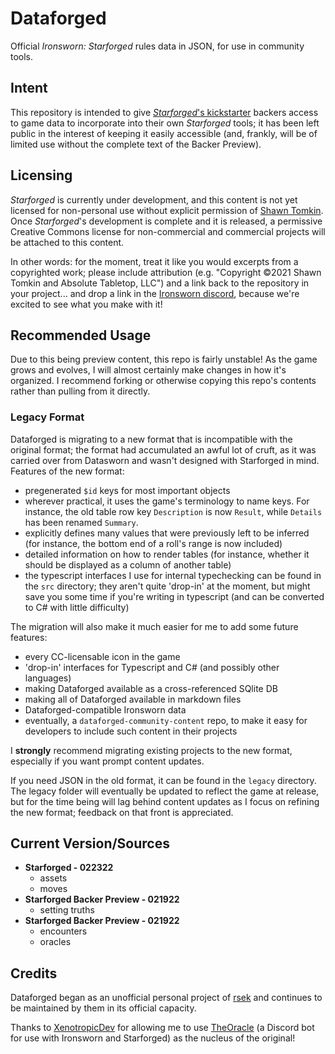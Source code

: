 # Dataforged

Official *Ironsworn: Starforged* rules data in JSON, for use in community tools.

## Intent

This repository is intended to give [*Starforged*'s kickstarter](https://www.kickstarter.com/projects/shawntomkin/ironsworn-starforged) backers access to game data to incorporate into their own *Starforged* tools; it has been left public in the interest of keeping it easily accessible (and, frankly, will be of limited use without the complete text of the Backer Preview).

## Licensing

*Starforged* is currently under development, and this content is not yet licensed for non-personal use without explicit permission of [Shawn Tomkin](https://www.ironswornrpg.com/). Once *Starforged*'s development is complete and it is released, a permissive Creative Commons license for non-commercial and commercial projects will be attached to this content.

In other words: for the moment, treat it like you would excerpts from a copyrighted work; please include attribution (e.g. "Copyright ©2021 Shawn Tomkin and Absolute Tabletop, LLC") and a link back to the repository in your project... and drop a link in the [Ironsworn discord](https://discordapp.com/invite/6QMvmJb), because we're excited to see what you make with it!

## Recommended Usage

Due to this being preview content, this repo is fairly unstable! As the game grows and evolves, I will almost certainly make changes in how it's organized. I recommend forking or otherwise copying this repo's contents rather than pulling from it directly.

### Legacy Format
Dataforged is migrating to a new format that is incompatible with the original format; the format had accumulated an awful lot of cruft, as it was carried over from Datasworn and wasn't designed with Starforged in mind. Features of the new format:

  * pregenerated `$id` keys for most important objects
  * wherever practical, it uses the game's terminology to name keys. For instance, the old table row key `Description` is now `Result`, while `Details` has been renamed `Summary`.
  * explicitly defines many values that were previously left to be inferred (for instance, the bottom end of a roll's range is now included)
  * detailed information on how to render tables (for instance, whether it should be displayed as a column of another table)
  * the typescript interfaces I use for internal typechecking can be found in the `src` directory; they aren't quite 'drop-in' at the moment, but might save you some time if you're writing in typescript (and can be converted to C# with little difficulty)

The migration will also make it much easier for me to add some future features:
  * every CC-licensable icon in the game
  * 'drop-in' interfaces for Typescript and C# (and possibly other languages)
  * making Dataforged available as a cross-referenced SQlite DB
  * making all of Dataforged available in markdown files
  * Dataforged-compatible Ironsworn data
  * eventually, a `dataforged-community-content` repo, to make it easy for developers to include such content in their projects

I **strongly** recommend migrating existing projects to the new format, especially if you want prompt content updates.

If you need JSON in the old format, it can be found in the `legacy` directory. The legacy folder will eventually be updated to reflect the game at release, but for the time being will lag behind content updates as I focus on refining the new format; feedback on that front is appreciated.

## Current Version/Sources

  * **Starforged - 022322**
    * assets
    * moves
  * **Starforged Backer Preview - 021922**
    * setting truths
  * **Starforged Backer Preview - 021922**
    * encounters
    * oracles

## Credits

Dataforged began as an unofficial personal project of [rsek](https://github.com/rsek) and continues to be maintained by them in its official capacity.

Thanks to [XenotropicDev](https://github.com/XenotropicDev) for allowing me to use [TheOracle](https://github.com/XenotropicDev/TheOracle) (a Discord bot for use with Ironsworn and Starforged) as the nucleus of the original!
